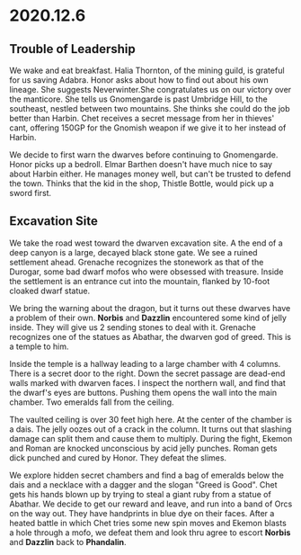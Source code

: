 # 2020.12.6

## Trouble of Leadership

We wake and eat breakfast. Halia Thornton, of the mining guild, is grateful for us saving Adabra. Honor asks about how to find out about his own lineage. She suggests Neverwinter.She congratulates us on our victory over the manticore. She tells us Gnomengarde is past Umbridge Hill, to the southeast, nestled between two mountains. She thinks she could do the job better than Harbin. Chet receives a secret message from her in thieves' cant, offering 150GP for the Gnomish weapon if we give it to her instead of Harbin.

We decide to first warn the dwarves before continuing to Gnomengarde. Honor picks up a bedroll. Elmar Barthen doesn't have much nice to say about Harbin either. He manages money well, but can't be trusted to defend the town. Thinks that the kid in the shop, Thistle Bottle, would pick up a sword first.

## Excavation Site

We take the road west toward the dwarven excavation site. A the end of a deep canyon is a large, decayed black stone gate. We see a ruined settlement ahead. Grenache recognizes the stonework as that of the Durogar, some bad dwarf mofos who were obsessed with treasure. Inside the settlement is an entrance cut into the mountain, flanked by 10-foot cloaked dwarf statue.

We bring the warning about the dragon, but it turns out these dwarves have a problem of their own. **Norbis** and **Dazzlin** encountered some kind of jelly inside. They will give us 2 sending stones to deal with it. Grenache recognizes one of the statues as Abathar, the dwarven god of greed. This is a temple to him.

Inside the temple is a hallway leading to a large chamber with 4 columns. There is a secret door to the right. Down the secret passage are dead-end walls marked with dwarven faces. I inspect the northern wall, and find that the dwarf's eyes are buttons. Pushing them opens the wall into the main chamber. Two emeralds fall from the ceiling.

The vaulted ceiling is over 30 feet high here. At the center of the chamber is a dais. The jelly oozes out of a crack in the column. It turns out that slashing damage can split them and cause them to multiply. During the fight, Ekemon and Roman are knocked unconscious by acid jelly punches. Roman gets dick punched and cured by Honor. They defeat the slimes.

We explore hidden secret chambers and find a bag of emeralds below the dais and a necklace with a dagger and the slogan "Greed is Good". Chet gets his hands blown up by trying to steal a giant ruby from a statue of Abathar. We decide to get our reward and leave, and run into a band of Orcs on the way out. They have handprints in blue dye on their faces. After a heated battle in which Chet tries some new spin moves and Ekemon blasts a hole through a mofo, we defeat them and look thru agree to escort **Norbis** and **Dazzlin** back to **Phandalin**.
